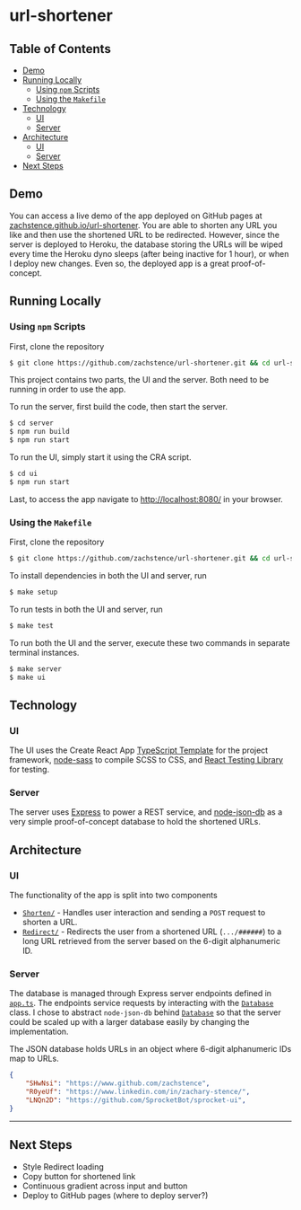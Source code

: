 # url-shortener

## Table of Contents
* [Demo](#demo)
* [Running Locally](#running-locally)
    * [Using `npm` Scripts](#using-npm-scripts)
    * [Using the `Makefile`](#using-the-makefile)
* [Technology](#technology)
    * [UI](#technology)
    * [Server](#technology)
* [Architecture](#architecture)
    * [UI](#architecture)
    * [Server](#architecture)
* [Next Steps](#next-steps)

## Demo
You can access a live demo of the app deployed on GitHub pages at [zachstence.github.io/url-shortener](https://zachstence.github.io/url-shortener). You are able to shorten any URL you like and then use the shortened URL to be redirected. However, since the server is deployed to Heroku, the database storing the URLs will be wiped every time the Heroku dyno sleeps (after being inactive for 1 hour), or when I deploy new changes. Even so, the deployed app is a great proof-of-concept.

## Running Locally
### Using `npm` Scripts
First, clone the repository
```sh
$ git clone https://github.com/zachstence/url-shortener.git && cd url-shortener
```

This project contains two parts, the UI and the server. Both need to be running in order to use the app.

To run the server, first build the code, then start the server.
```sh
$ cd server
$ npm run build
$ npm run start
```

To run the UI, simply start it using the CRA script.
```sh
$ cd ui
$ npm run start
```

Last, to access the app navigate to [http://localhost:8080/](http://localhost:8080) in your browser.

### Using the `Makefile`
First, clone the repository
```sh
$ git clone https://github.com/zachstence/url-shortener.git && cd url-shortener
```

To install dependencies in both the UI and server, run
```sh
$ make setup
```

To run tests in both the UI and server, run
```sh
$ make test
```

To run both the UI and the server, execute these two commands in separate terminal instances.
```sh
$ make server
$ make ui
```

## Technology
### UI
The UI uses the Create React App [TypeScript Template](https://create-react-app.dev/docs/adding-typescript/) for the project framework, [node-sass](https://www.npmjs.com/package/node-sass) to compile SCSS to CSS, and [React Testing Library](https://testing-library.com/docs/react-testing-library/intro/) for testing.

### Server
The server uses [Express](https://expressjs.com/) to power a REST service, and [node-json-db](https://github.com/Belphemur/node-json-db) as a very simple proof-of-concept database to hold the shortened URLs.

## Architecture
### UI
The functionality of the app is split into two components
* [`Shorten/`](ui/src/components/Shorten/Shorten.tsx) - Handles user interaction and sending a `POST` request to shorten a URL.
* [`Redirect/`](ui/src/components/Redirect/Redirect.tsx) - Redirects the user from a shortened URL (`.../######`) to a long URL retrieved from the server based on the 6-digit alphanumeric ID.

### Server
The database is managed through Express server endpoints defined in [`app.ts`](server/src/app.ts). The endpoints service requests by interacting with the [`Database`](server/src/Database.ts) class. I chose to abstract `node-json-db` behind [`Database`](server/src/Database.ts) so that the server could be scaled up with a larger database easily by changing the implementation.

The JSON database holds URLs in an object where 6-digit alphanumeric IDs map to URLs.
```json
{
    "SHwNsi": "https://www.github.com/zachstence",
    "R0yeUf": "https://www.linkedin.com/in/zachary-stence/",
    "LNQn2D": "https://github.com/SprocketBot/sprocket-ui",
}
```

---------

## Next Steps
* Style Redirect loading
* Copy button for shortened link
* Continuous gradient across input and button
* Deploy to GitHub pages (where to deploy server?)